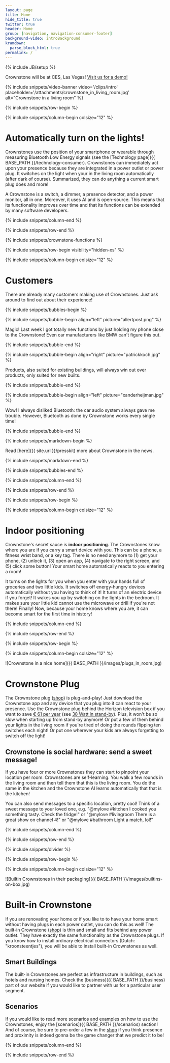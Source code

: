```yaml
---
layout: page
title: Home
hide_title: true
twitter: true
header: Home
group: [navigation, navigation-consumer-footer]
background-video: introBackground
kramdown: 
  parse_block_html: true
permalink: /
---
```


{% include JB/setup %}

<div class="container-fluid"> 
<div class="row">
<div class="text-bar">
Crownstone will be at CES, Las Vegas! <a href="https://ces19.mapyourshow.com/7_0/exhibitor/exhibitor-details.cfm?ExhID=T0000336">Visit us for a demo!</a>
</div>
</div>
</div>

{% include snippets/video-banner video='/clips/intro' placeholder='/attachments/crownstone_in_living_room.jpg' alt="Crownstone in a living room" %}

{% include snippets/row-begin %}

{% include snippets/column-begin colsize="12" %}

# Automatically turn on the lights!

Crownstones use the position of your smartphone or wearable through measuring Bluetooth Low Energy signals (see the [Technology page]({{ BASE_PATH }}/technology-consumer). Crownstones can immediately act upon your presence because they are integrated in a power outlet or power plug. It switches on the light when your in the living room automatically (after dark of course). Summarized, they can do anything a current smart plug does and more! 

A Crownstone is a switch, a dimmer, a presence detector, and a power monitor, all in one. Moreover, it uses AI and is open-source. This means that its functionality improves over time and that its functions can be extended by many software developers.

{% include snippets/column-end %}

{% include snippets/row-end %}

{% include snippets/crownstone-functions %}

{% include snippets/row-begin visibility="hidden-xs" %}

{% include snippets/column-begin colsize="12" %}

# Customers

There are already many customers making use of Crownstones. Just ask around to find out about their experience! 

{% include snippets/bubbles-begin %}

{% include snippets/bubble-begin align="left" picture="allertpost.png" %}

Magic! Last week I got totally new functions by just holding my phone close to the Crownstone! Even car manufacturers like BMW can't figure this out.

{% include snippets/bubble-end %}

{% include snippets/bubble-begin align="right" picture="patrickkoch.jpg" %}

Products, also suited for existing buildings, will always win out over products, only suited for new builts.

{% include snippets/bubble-end %}

{% include snippets/bubble-begin align="left" picture="xanderheijman.jpg" %}
							
Wow! I always disliked Bluetooth: the car audio system always gave me trouble. However, Bluetooth as done by Crownstone works every single time!

{% include snippets/bubble-end %}

{% include snippets/markdown-begin %}

Read [here]({{ site.url }}/presskit) more about Crownstone in the news.

{% include snippets/markdown-end %}

{% include snippets/bubbles-end %}

{% include snippets/column-end %}

{% include snippets/row-end %}

{% include snippets/row-begin %}

{% include snippets/column-begin colsize="12" %}

# Indoor positioning

Crownstone's secret sauce is <b>indoor positioning</b>. The Crownstones know where you are if you carry a smart device with you. This can be a phone, a fitness wrist band, or a key tag. There is no need anymore to (1) get your phone, (2) unlock it, (3) open an app, (4) navigate to the right screen, and (5) click some button! Your smart home automatically reacts to you entering a room! 
                
It turns on the lights for you when you enter with your hands full of groceries and two little kids. It switches off energy-hungry devices automatically without you having to think of it! It turns of an electric device if you forget! It wakes you up by switching on the lights in the bedroom. It makes sure your little kid cannot use the microwave or drill if you're not there! Finally! Now, because your home knows where you are, it can become smart for the first time in history!

{% include snippets/column-end %}

{% include snippets/row-end %}

{% include snippets/row-begin %}

{% include snippets/column-begin colsize="12" %}

![Crownstone in a nice home]({{ BASE_PATH }}/images/plugs_in_room.jpg)

# Crownstone Plug
      
The Crownstone plug ([shop](https://shop.crownstone.rocks/products/ready-to-go-kit-with-two-plug-in-crownstones)) is plug-and-play! Just download the Crownstone app and any device that you plug into it can react to your presence. Use the Crownstone plug behind the Horizon television box if you want to save <abbr title="38W * 20 hour * 365 days * 22 cent/kWh = € 61 per year">€ 61 per year</abbr> (see [38 Watt in stand-by](https://radar.avrotros.nl/forum/viewtopic.php?t=163063)). Plus, it won't be so slow when starting up from stand-by anymore! Or put a few of them behind your lights in the living room if you're tired of doing the rounds flipping ten switches each night! Or put one wherever your kids are always forgetting to switch off the light! 
      
## Crownstone is social hardware: send a sweet message!
      
If you have four or more Crownstones they can start to pinpoint your location per room. Crownstones are self-learning. You walk a few rounds in the living room and then tell them that this is the living room. You do the same in the kitchen and the Crownstone AI learns automatically that that is the kitchen!

You can also send messages to a specific location, pretty cool! 
Think of a sweet message to your loved one, e.g. "@mylove #kitchen I cooked you something tasty. Check the fridge!" 
or "@mylove <i class="el el-heart-empty"></i> #livingroom There is a great show on channel 4!" 
or "@mylove #bathroom Light a match, lol!"

{% include snippets/column-end %}

{% include snippets/row-end %}

{% include snippets/divider %}

{% include snippets/row-begin %}

{% include snippets/column-begin colsize="12" %}

![Builtin Crownstones in their packaging]({{ BASE_PATH }}/images/builtins-on-box.jpg)

# Built-in Crownstone
                
If you are renovating your home or if you like to to have your home smart without having plugs in each power outlet, you can do this as well! 
The built-in Crownstone ([shop](https://shop.crownstone.rocks/products/built-in-crownstone)) is thin and small and fits behind any power outlet. 
They have exactly the same functionality as the Crownstone plugs. 
If you know how to install ordinary electrical connectors (Dutch: "kroonsteentjes"), you will be able to install built-in Crownstones as well.
                
## Smart Buildings
                
The built-in Crownstones are perfect as infrastructure in buildings, such as hotels and nursing homes. Check the [business]({{ BASE_PATH }}/business) part of our website if you would like to partner with us for a particular user segment. 
                
## Scenarios
                
If you would like to read more scenarios and examples on how to use the Crownstones, enjoy the [scenarios]({{ BASE_PATH }}/scenarios) section! 
And of course, be sure to pre-order a few in the [shop](https://shop.crownstone.rocks/?ref=http://crownstone.rocks/) 
if you think presence and proximity is indeed gonna be the game changer that we predict it to be! 

{% include snippets/column-end %}

{% include snippets/row-end %}

